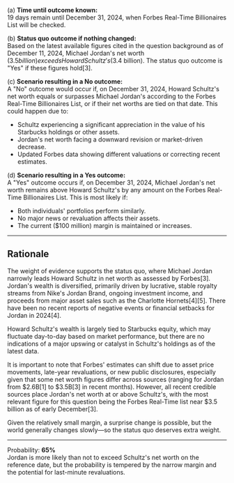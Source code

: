 (a) **Time until outcome known:**  
19 days remain until December 31, 2024, when Forbes Real-Time Billionaires List will be checked.

(b) **Status quo outcome if nothing changed:**  
Based on the latest available figures cited in the question background as of December 11, 2024, Michael Jordan's net worth ($3.5 billion) exceeds Howard Schultz's ($3.4 billion). The status quo outcome is "Yes" if these figures hold[3].

(c) **Scenario resulting in a No outcome:**  
A "No" outcome would occur if, on December 31, 2024, Howard Schultz's net worth equals or surpasses Michael Jordan's according to the Forbes Real-Time Billionaires List, or if their net worths are tied on that date. This could happen due to:
- Schultz experiencing a significant appreciation in the value of his Starbucks holdings or other assets.
- Jordan's net worth facing a downward revision or market-driven decrease.
- Updated Forbes data showing different valuations or correcting recent estimates.

(d) **Scenario resulting in a Yes outcome:**  
A "Yes" outcome occurs if, on December 31, 2024, Michael Jordan's net worth remains above Howard Schultz's by any amount on the Forbes Real-Time Billionaires List. This is most likely if:
- Both individuals' portfolios perform similarly.
- No major news or revaluation affects their assets.
- The current ($100 million) margin is maintained or increases.

---

## Rationale

The weight of evidence supports the status quo, where Michael Jordan narrowly leads Howard Schultz in net worth as assessed by Forbes[3]. Jordan's wealth is diversified, primarily driven by lucrative, stable royalty streams from Nike's Jordan Brand, ongoing investment income, and proceeds from major asset sales such as the Charlotte Hornets[4][5]. There have been no recent reports of negative events or financial setbacks for Jordan in 2024[4].

Howard Schultz's wealth is largely tied to Starbucks equity, which may fluctuate day-to-day based on market performance, but there are no indications of a major upswing or catalyst in Schultz's holdings as of the latest data.

It is important to note that Forbes' estimates can shift due to asset price movements, late-year revaluations, or new public disclosures, especially given that some net worth figures differ across sources (ranging for Jordan from $2.6B[1] to $3.5B[3] in recent months). However, all recent credible sources place Jordan's net worth at or above Schultz's, with the most relevant figure for this question being the Forbes Real-Time list near $3.5 billion as of early December[3].

Given the relatively small margin, a surprise change is possible, but the world generally changes slowly—so the status quo deserves extra weight.

---

Probability: **65%**  
Jordan is more likely than not to exceed Schultz's net worth on the reference date, but the probability is tempered by the narrow margin and the potential for last-minute revaluations.
